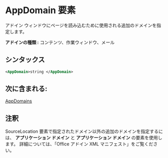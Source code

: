 # <a name="appdomain-element"></a>AppDomain 要素

アドイン ウィンドウにページを読み込むために使用される追加のドメインを指定します。

 **アドインの種類 :** コンテンツ、作業ウィンドウ、メール

## <a name="syntax"></a>シンタックス

```XML
<AppDomain>string </AppDomain>
```

## <a name="contained-in"></a>次に含まれる:

[AppDomains](appdomains.md)

## <a name="remarks"></a>注釈

SourceLocation 要素で指定されたドメイン以外の追加のドメインを指定するには、 **アプリケーション ドメイン** と **アプリケーション ドメイン** の要素を使用します。
 詳細については、「Office アドイン XML マニフェスト」をご覧ください。

